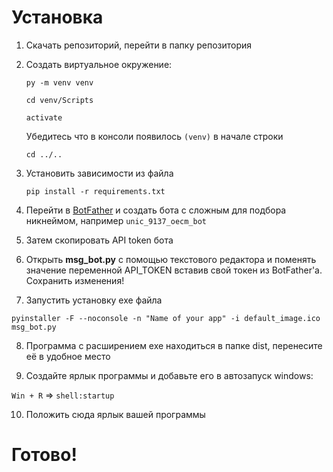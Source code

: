 # Установка

1. Скачать репозиторий, перейти в папку репозитория
2. Создать виртуальное окружение:
   
   
   `py -m venv venv`
   
   `cd venv/Scripts`

   `activate`

   Убедитесь что в консоли появилось `(venv)` в начале строки
   
   `cd ../..`

3. Установить зависимости из файла
   
   `pip install -r requirements.txt`

4. Перейти в [BotFather](https://t.me/botfather) и создать бота с сложным для подбора никнеймом, например `unic_9137_oecm_bot`
5. Затем скопировать API token бота
6. Открыть **msg_bot.py** с помощью текстового редактора и поменять значение переменной API_TOKEN вставив свой токен из BotFather'а. Сохранить изменения!
7. Запустить установку exe файла

  `pyinstaller -F --noconsole -n "Name of your app" -i default_image.ico msg_bot.py`
  
8. Программа с расширением exe находиться в папке dist, перенесите её в удобное место

9. Создайте ярлык программы и добавьте его в автозапуск windows:

`Win + R` => `shell:startup`

10. Положить сюда ярлык вашей программы

# Готово!
